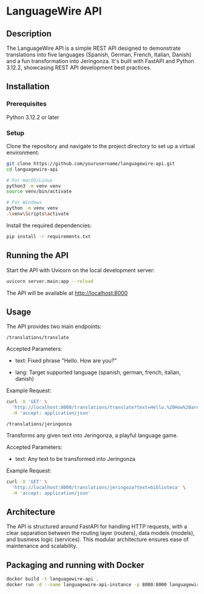 # LanguageWire API

## Description

The LanguageWire API is a simple REST API designed to demonstrate translations into five languages (Spanish, German, French, Italian, Danish) and a fun transformation into Jeringonza. It's built with FastAPI and Python 3.12.2, showcasing REST API development best practices.

## Installation

### Prerequisites

Python 3.12.2 or later

### Setup

Clone the repository and navigate to the project directory to set up a virtual environment:

```bash
git clone https://github.com/yourusername/languagewire-api.git
cd languagewire-api

# For macOS/Linux
python3 -m venv venv
source venv/bin/activate

# For Windows
python -m venv venv
.\venv\Scripts\activate
```

Install the required dependencies:

```bash
pip install -r requirements.txt
```

## Running the API

Start the API with Uvicorn on the local development server:

```bash
uvicorn server.main:app --reload
```

The API will be available at [http://localhost:8000](http://localhost:8000)

## Usage

The API provides two main endpoints:

```/translations/translate```

Accepted Parameters:

* text: Fixed phrase "Hello. How are you?"

* lang: Target supported language (spanish, german, french, italian, danish)

Example Request:

```bash
curl -X 'GET' \
  'http://localhost:8000/translations/translate?text=Hello.%20How%20are%20you%3F&lang=french' \
  -H 'accept: application/json'
```

```/translations/jeringonza```

Transforms any given text into Jeringonza, a playful language game.

Accepted Parameters:

* text: Any text to be transformed into Jeringonza

Example Request:

```bash
curl -X 'GET' \
  'http://localhost:8000/translations/jeringoza?text=biblioteca' \
  -H 'accept: application/json'
```

## Architecture

The API is structured around FastAPI for handling HTTP requests, with a clear separation between the routing layer (routers), data models (models), and business logic (services). This modular architecture ensures ease of maintenance and scalability.

## Packaging and running with Docker

```bash
docker build -t languagewire-api .
docker run -d --name languagewire-api-instance -p 8000:8000 languagewire-api
```
